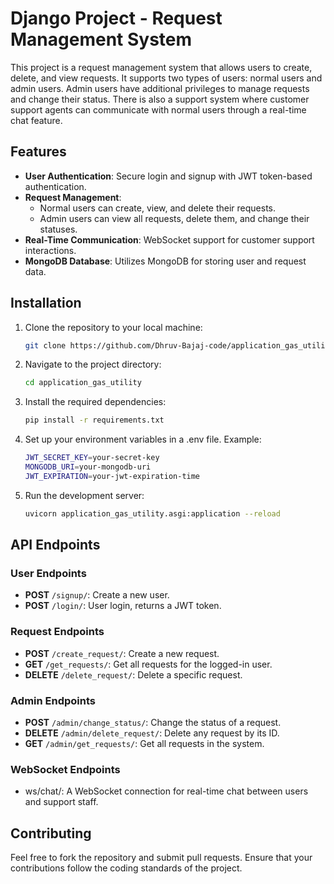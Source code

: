 # Django Project - Request Management System

This project is a request management system that allows users to create, delete, and view requests. It supports two types of users: normal users and admin users. Admin users have additional privileges to manage requests and change their status. There is also a support system where customer support agents can communicate with normal users through a real-time chat feature.


## Features

- **User Authentication**: Secure login and signup with JWT token-based authentication.
- **Request Management**: 
  - Normal users can create, view, and delete their requests.
  - Admin users can view all requests, delete them, and change their statuses.
- **Real-Time Communication**: WebSocket support for customer support interactions.
- **MongoDB Database**: Utilizes MongoDB for storing user and request data.

## Installation

1. Clone the repository to your local machine:

   ```bash
   git clone https://github.com/Dhruv-Bajaj-code/application_gas_utility.git

2. Navigate to the project directory:
  
   ```bash
   cd application_gas_utility

3. Install the required dependencies:

   ```bash
   pip install -r requirements.txt

4. Set up your environment variables in a .env file. Example:

   ```bash
   JWT_SECRET_KEY=your-secret-key
   MONGODB_URI=your-mongodb-uri
   JWT_EXPIRATION=your-jwt-expiration-time

5. Run the development server:

   ```bash
   uvicorn application_gas_utility.asgi:application --reload

## API Endpoints

### User Endpoints

- **POST** `/signup/`: Create a new user.
- **POST** `/login/`: User login, returns a JWT token.

### Request Endpoints

- **POST** `/create_request/`: Create a new request.
- **GET** `/get_requests/`: Get all requests for the logged-in user.
- **DELETE** `/delete_request/`: Delete a specific request.

### Admin Endpoints

- **POST** `/admin/change_status/`: Change the status of a request.
- **DELETE** `/admin/delete_request/`: Delete any request by its ID.
- **GET** `/admin/get_requests/`: Get all requests in the system.

### WebSocket Endpoints

- ws/chat/: A WebSocket connection for real-time chat between users and support staff.


## Contributing
Feel free to fork the repository and submit pull requests. Ensure that your contributions follow the coding standards of the project.
